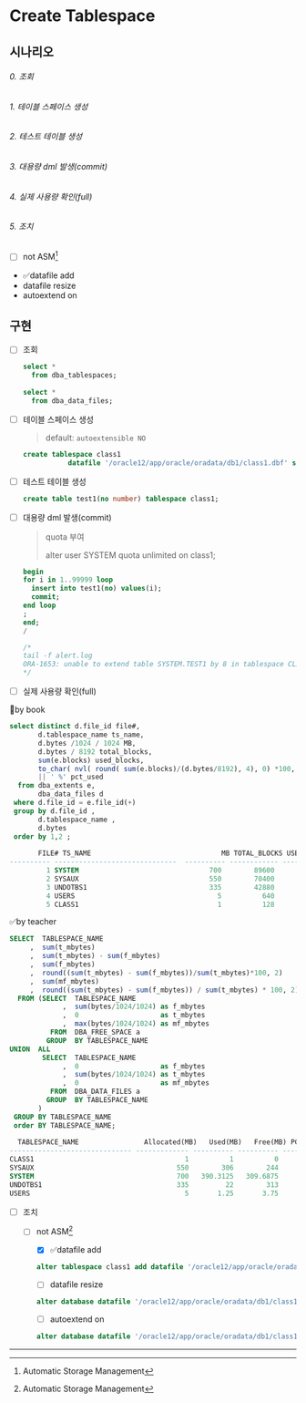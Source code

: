 # Create Tablespace

## 시나리오

###### 0. 조회

###### 1. 테이블 스페이스 생성

###### 2. 테스트 테이블 생성

###### 3. 대용량 dml 발생(commit)

###### 4. 실제 사용량 확인(full)

###### 5. 조치

- [ ] not ASM[^ASM]
- ✅datafile add
- datafile resize
- autoextend on

## 구현

- [ ] 조회
  ```sql
  select *
    from dba_tablespaces;
    
  select *
    from dba_data_files;
  ```

- [ ] 테이블 스페이스 생성

  > default: `autoextensible NO`

  ```sql
  create tablespace class1
  			 datafile '/oracle12/app/oracle/oradata/db1/class1.dbf' size 1m;
  ```

- [ ] 테스트 테이블 생성
  ```sql
  create table test1(no number) tablespace class1;
  ```

- [ ] 대용량 dml 발생(commit)
  
  > quota 부여
  >
  > alter user SYSTEM quota unlimited on class1;
  
  ```sql
  begin
  for i in 1..99999 loop
  	insert into test1(no) values(i);
  	commit;
  end loop
  ;
  end;
  /
  
  /*
  tail -f alert.log
  ORA-1653: unable to extend table SYSTEM.TEST1 by 8 in tablespace CLASS1
  */
  ```
  
- [ ] 실제 사용량 확인(full)

🤢by book

```sql
select distinct d.file_id file#,
       d.tablespace_name ts_name,
       d.bytes /1024 / 1024 MB,
       d.bytes / 8192 total_blocks,
       sum(e.blocks) used_blocks,
       to_char( nvl( round( sum(e.blocks)/(d.bytes/8192), 4), 0) *100, '09.99')
       || ' %' pct_used
  from dba_extents e,
       dba_data_files d
 where d.file_id = e.file_id(+)
 group by d.file_id ,
       d.tablespace_name ,
       d.bytes
 order by 1,2 ;
 
       FILE# TS_NAME                                MB TOTAL_BLOCKS USED_BLOCKS  PCT_USED
---------- ------------------------------  ---------- ------------ -----------  --------
         1 SYSTEM                                700        89600       49832   55.62 %
         2 SYSAUX                                550        70400       39040   55.45 %
         3 UNDOTBS1                              335        42880        2688   06.27 %
         4 USERS                                   5          640          32   05.00 %
         5 CLASS1                                  1          128         120   93.75 %
```

✅by teacher

```sql
SELECT  TABLESPACE_NAME
     ,  sum(t_mbytes)                                                   AS "Allocated(MB)"
     ,  sum(t_mbytes) - sum(f_mbytes)                                   AS "Used(MB)"
     ,  sum(f_mbytes)                                                   AS "Free(MB)"
     ,  round((sum(t_mbytes) - sum(f_mbytes))/sum(t_mbytes)*100, 2)     AS "PCT_Used(%)"
     ,  sum(mf_mbytes)                                                  AS "Max_free(MB)"
     ,  round((sum(t_mbytes) - sum(f_mbytes)) / sum(t_mbytes) * 100, 2) AS "USAGE(%)"
  FROM (SELECT  TABLESPACE_NAME
             ,  sum(bytes/1024/1024) as f_mbytes
             ,  0                    as t_mbytes
             ,  max(bytes/1024/1024) as mf_mbytes
          FROM  DBA_FREE_SPACE a
         GROUP  BY TABLESPACE_NAME
UNION  ALL
        SELECT  TABLESPACE_NAME
             ,  0                    as f_mbytes
             ,  sum(bytes/1024/1024) as t_mbytes
             ,  0                    as mf_mbytes
          FROM  DBA_DATA_FILES a
         GROUP  BY TABLESPACE_NAME
       )
 GROUP BY TABLESPACE_NAME
 order BY TABLESPACE_NAME;
 
  TABLESPACE_NAME                Allocated(MB)   Used(MB)   Free(MB) PCT_Used(%)  Max_free(MB)   USAGE(%)
------------------------------ ------------- ---------- ---------- -----------   ------------ ----------
CLASS1                                     1          1          0         100              0        100
SYSAUX                                   550        306        244       55.64            244      55.64
SYSTEM                                   700   390.3125   309.6875       55.76       309.6875      55.76
UNDOTBS1                                 335         22        313        6.57            305       6.57
USERS                                      5       1.25       3.75          25           3.75         25
```

- [ ] 조치

  - [ ] not ASM[^ASM]

    - [x] ✅datafile add

    ```sql
    alter tablespace class1 add datafile '/oracle12/app/oracle/oradata/db1/class1_02.dbf' size 1m;
    ```

    - [ ] datafile resize

    ```sql
    alter database datafile '/oracle12/app/oracle/oradata/db1/class1_01.dbf' resize 2m;
    ```

    - [ ] autoextend on

    ```sql
    alter database datafile '/oracle12/app/oracle/oradata/db1/class1_03.dbf' autoextend on;
    ```

    

    

---

[^ASM]: Automatic Storage Management

